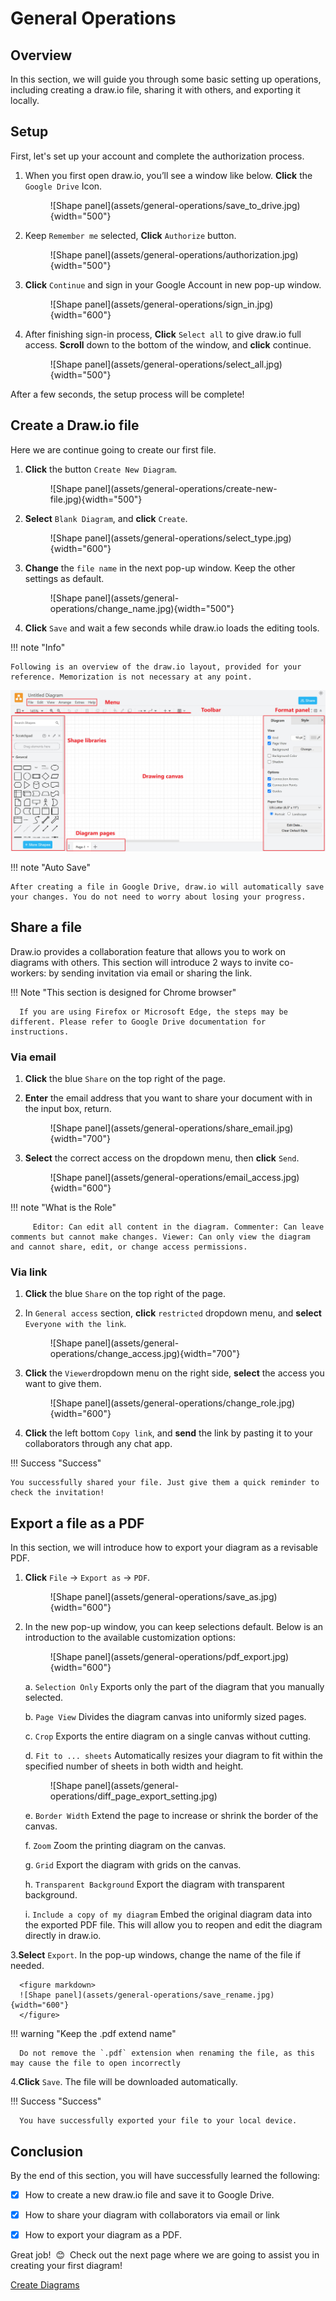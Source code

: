 # General Operations

## Overview

In this section, we will guide you through some basic setting up operations, including creating a draw.io file, sharing it with others, and exporting it locally.

## Setup

First, let's set up your account and complete the authorization process.

1. When you first open draw.io, you’ll see a window like below. **Click** the `Google Drive` Icon.

      <figure markdown>
      ![Shape panel](assets/general-operations/save_to_drive.jpg){width="500"}
      </figure>

2. Keep `Remember me` selected, **Click** `Authorize` button.

      <figure markdown>
      ![Shape panel](assets/general-operations/authorization.jpg){width="500"}
      </figure>

3. **Click** `Continue` and sign in your Google Account in new pop-up window.

      <figure markdown>
      ![Shape panel](assets/general-operations/sign_in.jpg){width="600"}
      </figure>

4. After finishing sign-in process, **Click** `Select all` to give draw.io full access. **Scroll** down to the bottom of the window, and **click** continue.
      
      <figure markdown>
      ![Shape panel](assets/general-operations/select_all.jpg){width="500"}
      <figure markdown>

After a few seconds, the setup process will be complete!


## Create a Draw.io file
Here we are continue going to create our first file.

1. **Click** the button `Create New Diagram`.

     <figure markdown>
     ![Shape panel](assets/general-operations/create-new-file.jpg){width="500"}
     </figure>

2. **Select** `Blank Diagram`, and **click** `Create`.

      <figure markdown>
      ![Shape panel](assets/general-operations/select_type.jpg){width="600"}
      </figure>

3. **Change** the `file name` in the next pop-up window. Keep the other settings as default.

      <figure markdown>
      ![Shape panel](assets/general-operations/change_name.jpg){width="500"}
      </figure>
   
4. **Click** `Save` and wait a few seconds while draw.io loads the editing tools.

!!! note "Info"

    Following is an overview of the draw.io layout, provided for your reference. Memorization is not necessary at any point.
![page_layout.jpg](assets/general-operations/page_layout.jpg)


!!! note "Auto Save"
    
    After creating a file in Google Drive, draw.io will automatically save your changes. You do not need to worry about losing your progress.

## Share a file
Draw.io provides a collaboration feature that allows you to work on diagrams with others. This section will introduce 2 ways to invite co-workers: by sending invitation via email or sharing the link.


!!! Note "This section is designed for Chrome browser"

      If you are using Firefox or Microsoft Edge, the steps may be different. Please refer to Google Drive documentation for instructions.


### Via email ###

1. **Click** the blue `Share` on the top right of the page.

2. **Enter** the email address that you want to share your document with in the input box, return.

      <figure markdown>
      ![Shape panel](assets/general-operations/share_email.jpg){width="700"}
      </figure>

3. **Select** the correct access on the dropdown menu, then **click** `Send`.

      <figure markdown>
      ![Shape panel](assets/general-operations/email_access.jpg){width="600"}
      </figure>

!!! note "What is the Role"
    
         Editor: Can edit all content in the diagram. Commenter: Can leave comments but cannot make changes. Viewer: Can only view the diagram and cannot share, edit, or change access permissions.

### Via link ###

1. **Click** the blue `Share` on the top right of the page.

2. In `General access` section, **click** `restricted` dropdown menu, and **select** `Everyone with the link`.

      <figure markdown>
      ![Shape panel](assets/general-operations/change_access.jpg){width="700"}
      </figure>
   
3. **Click** the `Viewer`dropdown menu on the right side, **select** the access you want to give them.

      <figure markdown>
      ![Shape panel](assets/general-operations/change_role.jpg){width="600"}
      </figure>

4. **Click** the left bottom `Copy link`, and **send** the link by pasting it to your collaborators through any chat app.

!!! Success "Success"

    You successfully shared your file. Just give them a quick reminder to check the invitation!


## Export a file as a PDF

In this section, we will introduce how to export your diagram as a revisable PDF.


1. **Click** `File` -> `Export as` -> `PDF`.

      <figure markdown>
      ![Shape panel](assets/general-operations/save_as.jpg){width="600"}
      </figure>
   
2. In the new pop-up window, you can keep selections default. Below is an introduction to the available customization options:

      <figure markdown>
      ![Shape panel](assets/general-operations/pdf_export.jpg){width="600"}
      </figure>
   
      a. `Selection Only` Exports only the part of the diagram that you manually selected.

      b. `Page View` Divides the diagram canvas into uniformly sized pages.

      c. `Crop`  Exports the entire diagram on a single canvas without cutting.

      d. `Fit to ... sheets`  Automatically resizes your diagram to fit within the specified number of sheets in both width and height.

      <figure markdown>
      ![Shape panel](assets/general-operations/diff_page_export_setting.jpg)
      </figure>
   
      e. `Border Width` Extend the page to increase or shrink the border of the canvas. 

      f. `Zoom` Zoom the printing diagram on the canvas.

      g. `Grid` Export the diagram with grids on the canvas.

      h. `Transparent Background` Export the diagram with transparent background.

      i. `Include a copy of my diagram` Embed the original diagram data into the exported PDF file. This will allow you to reopen and edit the diagram directly in draw.io.

3.**Select** `Export`. In the pop-up windows, change the name of the file if needed. 

      <figure markdown>
      ![Shape panel](assets/general-operations/save_rename.jpg){width="600"}
      </figure>

!!! warning "Keep the .pdf extend name"

      Do not remove the `.pdf` extension when renaming the file, as this may cause the file to open incorrectly

4.**Click** `Save`. The file will be downloaded automatically. 

!!! Success "Success"

      You have successfully exported your file to your local device.

## Conclusion

By the end of this section, you will have successfully learned the following:

- [x] How to create a new draw.io file and save it to Google Drive.

- [x] How to share your diagram with collaborators via email or link

- [x] How to export your diagram as a PDF.

Great job! &nbsp;:blush:&nbsp; Check out the next page where we are going to assist you in creating your first diagram!

[Create Diagrams](create-diagrams.md)